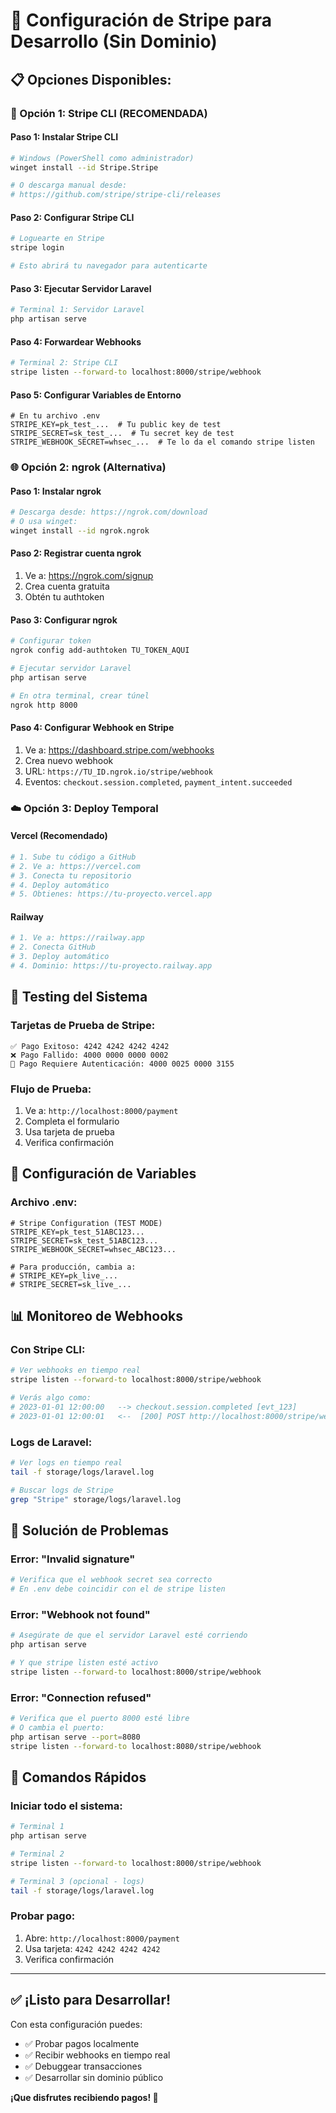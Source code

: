 # 🚀 Configuración de Stripe para Desarrollo (Sin Dominio)

## 📋 **Opciones Disponibles:**

### **🎯 Opción 1: Stripe CLI (RECOMENDADA)**

#### **Paso 1: Instalar Stripe CLI**
```bash
# Windows (PowerShell como administrador)
winget install --id Stripe.Stripe

# O descarga manual desde:
# https://github.com/stripe/stripe-cli/releases
```

#### **Paso 2: Configurar Stripe CLI**
```bash
# Loguearte en Stripe
stripe login

# Esto abrirá tu navegador para autenticarte
```

#### **Paso 3: Ejecutar Servidor Laravel**
```bash
# Terminal 1: Servidor Laravel
php artisan serve
```

#### **Paso 4: Forwardear Webhooks**
```bash
# Terminal 2: Stripe CLI
stripe listen --forward-to localhost:8000/stripe/webhook
```

#### **Paso 5: Configurar Variables de Entorno**
```env
# En tu archivo .env
STRIPE_KEY=pk_test_...  # Tu public key de test
STRIPE_SECRET=sk_test_...  # Tu secret key de test
STRIPE_WEBHOOK_SECRET=whsec_...  # Te lo da el comando stripe listen
```

### **🌐 Opción 2: ngrok (Alternativa)**

#### **Paso 1: Instalar ngrok**
```bash
# Descarga desde: https://ngrok.com/download
# O usa winget:
winget install --id ngrok.ngrok
```

#### **Paso 2: Registrar cuenta ngrok**
1. Ve a: https://ngrok.com/signup
2. Crea cuenta gratuita
3. Obtén tu authtoken

#### **Paso 3: Configurar ngrok**
```bash
# Configurar token
ngrok config add-authtoken TU_TOKEN_AQUI

# Ejecutar servidor Laravel
php artisan serve

# En otra terminal, crear túnel
ngrok http 8000
```

#### **Paso 4: Configurar Webhook en Stripe**
1. Ve a: https://dashboard.stripe.com/webhooks
2. Crea nuevo webhook
3. URL: `https://TU_ID.ngrok.io/stripe/webhook`
4. Eventos: `checkout.session.completed`, `payment_intent.succeeded`

### **☁️ Opción 3: Deploy Temporal**

#### **Vercel (Recomendado)**
```bash
# 1. Sube tu código a GitHub
# 2. Ve a: https://vercel.com
# 3. Conecta tu repositorio
# 4. Deploy automático
# 5. Obtienes: https://tu-proyecto.vercel.app
```

#### **Railway**
```bash
# 1. Ve a: https://railway.app
# 2. Conecta GitHub
# 3. Deploy automático
# 4. Dominio: https://tu-proyecto.railway.app
```

## 🧪 **Testing del Sistema**

### **Tarjetas de Prueba de Stripe:**
```
✅ Pago Exitoso: 4242 4242 4242 4242
❌ Pago Fallido: 4000 0000 0000 0002
🔄 Pago Requiere Autenticación: 4000 0025 0000 3155
```

### **Flujo de Prueba:**
1. Ve a: `http://localhost:8000/payment`
2. Completa el formulario
3. Usa tarjeta de prueba
4. Verifica confirmación

## 🔧 **Configuración de Variables**

### **Archivo .env:**
```env
# Stripe Configuration (TEST MODE)
STRIPE_KEY=pk_test_51ABC123...
STRIPE_SECRET=sk_test_51ABC123...
STRIPE_WEBHOOK_SECRET=whsec_ABC123...

# Para producción, cambia a:
# STRIPE_KEY=pk_live_...
# STRIPE_SECRET=sk_live_...
```

## 📊 **Monitoreo de Webhooks**

### **Con Stripe CLI:**
```bash
# Ver webhooks en tiempo real
stripe listen --forward-to localhost:8000/stripe/webhook

# Verás algo como:
# 2023-01-01 12:00:00   --> checkout.session.completed [evt_123]
# 2023-01-01 12:00:01   <--  [200] POST http://localhost:8000/stripe/webhook [evt_123]
```

### **Logs de Laravel:**
```bash
# Ver logs en tiempo real
tail -f storage/logs/laravel.log

# Buscar logs de Stripe
grep "Stripe" storage/logs/laravel.log
```

## 🚨 **Solución de Problemas**

### **Error: "Invalid signature"**
```bash
# Verifica que el webhook secret sea correcto
# En .env debe coincidir con el de stripe listen
```

### **Error: "Webhook not found"**
```bash
# Asegúrate de que el servidor Laravel esté corriendo
php artisan serve

# Y que stripe listen esté activo
stripe listen --forward-to localhost:8000/stripe/webhook
```

### **Error: "Connection refused"**
```bash
# Verifica que el puerto 8000 esté libre
# O cambia el puerto:
php artisan serve --port=8080
stripe listen --forward-to localhost:8080/stripe/webhook
```

## 🎯 **Comandos Rápidos**

### **Iniciar todo el sistema:**
```bash
# Terminal 1
php artisan serve

# Terminal 2  
stripe listen --forward-to localhost:8000/stripe/webhook

# Terminal 3 (opcional - logs)
tail -f storage/logs/laravel.log
```

### **Probar pago:**
1. Abre: `http://localhost:8000/payment`
2. Usa tarjeta: `4242 4242 4242 4242`
3. Verifica confirmación

---

## ✅ **¡Listo para Desarrollar!**

Con esta configuración puedes:
- ✅ Probar pagos localmente
- ✅ Recibir webhooks en tiempo real
- ✅ Debuggear transacciones
- ✅ Desarrollar sin dominio público

**¡Que disfrutes recibiendo pagos! 🚀** 